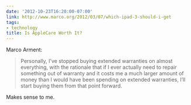 ```yaml
---
date: '2012-10-23T16:20:00-07:00'
link: http://www.marco.org/2012/03/07/which-ipad-3-should-i-get
tags:
- technology
title: Is AppleCare Worth It?
---
```


Marco Arment:

>Personally, I’ve stopped buying extended warranties on almost everything, with the rationale that if I ever actually need to repair something out of warranty and it costs me a much larger amount of money than I would have been spending on extended warranties, I’ll start buying them from that point forward.

Makes sense to me.

